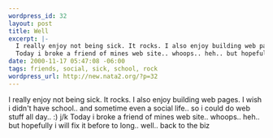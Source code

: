 ```yaml
--- 
wordpress_id: 32
layout: post
title: Well
excerpt: |-
  I really enjoy not being sick. It rocks. I also enjoy building web pages. I wish i didn't have school.. and sometime even a social life.. so i could do web stuff all day.. :) j/k 
  Today i broke a friend of mines web site.. whoops.. heh.. but hopefully i will fix it before to long.. well.. back to the biz
date: 2000-11-17 05:47:08 -06:00
tags: friends, social, sick, school, rock
wordpress_url: http://new.nata2.org/?p=32
---
```

I really enjoy not being sick. It rocks. I also enjoy building web pages. I wish i didn't have school.. and sometime even a social life.. so i could do web stuff all day.. :) j/k 
Today i broke a friend of mines web site.. whoops.. heh.. but hopefully i will fix it before to long.. well.. back to the biz
